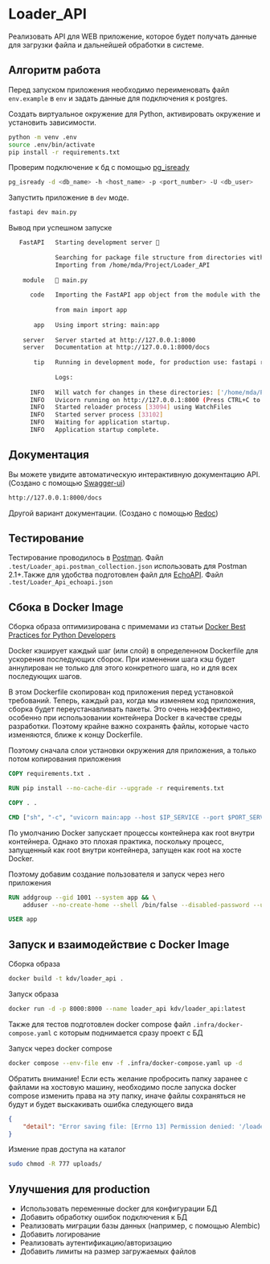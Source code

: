 # Loader_API

Реализовать API для WEB приложение, которое будет получать данные для загрузки файла и дальнейшей обработки в системе.

## Алгоритм работа

Перед запуском приложения необходимо переименовать файл `env.example` в `env` и задать данные для подключения к postgres.

Создать виртуальное окружение для Python, активировать окружение и установить зависимости.

```bash
python -m venv .env
source .env/bin/activate
pip install -r requirements.txt
```

Проверим подключение к бд с помощью [pg_isready](https://www.postgresql.org/docs/current/app-pg-isready.html)

```bash
pg_isready -d <db_name> -h <host_name> -p <port_number> -U <db_user>  
```

Запустить приложение в `dev` моде.

```bash
fastapi dev main.py
```

Вывод при успешном запуске

```bash
   FastAPI   Starting development server 🚀
 
             Searching for package file structure from directories with __init__.py files
             Importing from /home/mda/Project/Loader_API
 
    module   🐍 main.py
 
      code   Importing the FastAPI app object from the module with the following code:
 
             from main import app
 
       app   Using import string: main:app
 
    server   Server started at http://127.0.0.1:8000
    server   Documentation at http://127.0.0.1:8000/docs
 
       tip   Running in development mode, for production use: fastapi run
 
             Logs:
 
      INFO   Will watch for changes in these directories: ['/home/mda/Project/Loader_API']
      INFO   Uvicorn running on http://127.0.0.1:8000 (Press CTRL+C to quit)
      INFO   Started reloader process [33094] using WatchFiles
      INFO   Started server process [33102]
      INFO   Waiting for application startup.
      INFO   Application startup complete.
```

## Документация

Вы можете увидите автоматическую интерактивную документацию API. (Создано с помощью [Swagger-ui](https://github.com/swagger-api/swagger-ui))

```bash
http://127.0.0.1:8000/docs
```

Другой вариант документации. (Создано с помощью [Redoc](https://github.com/Redocly/redoc))

## Тестирование

Тестирование проводилось в [Postman](https://www.postman.com/). Файл `.test/Loader_api.postman_collection.json` использовать для Postman 2.1+.Также для удобства подготовлен файл для [EchoAPI](https://www.echoapi.com/download). Файл `.test/Loader_Api_echoapi.json`

## Сбока в Docker Image

Сборка образа оптимизирована с примемами из статьи [Docker Best Practices for Python Developers](https://testdriven.io/blog/docker-best-practices/)

Docker кэширует каждый шаг (или слой) в определенном Dockerfile для ускорения последующих сборок. При изменении шага кэш будет аннулирован не только для этого конкретного шага, но и для всех последующих шагов.

В этом Dockerfile скопирован код приложения перед установкой требований. Теперь, каждый раз, когда мы изменяем код приложения, сборка будет переустанавливать пакеты. Это очень неэффективно, особенно при использовании контейнера Docker в качестве среды разработки. Поэтому крайне важно сохранять файлы, которые часто изменяются, ближе к концу Dockerfile.

Поэтому сначала слои установки окружения для приложения, а только потом копирования приложения

```dockerfile
COPY requirements.txt .

RUN pip install --no-cache-dir --upgrade -r requirements.txt

COPY . .

CMD ["sh", "-c", "uvicorn main:app --host $IP_SERVICE --port $PORT_SERVICE"]
```

По умолчанию Docker запускает процессы контейнера как root внутри контейнера. Однако это плохая практика, поскольку процесс, запущенный как root внутри контейнера, запущен как root на хосте Docker.

Поэтому добавим создание пользователя и запуск через него приложения

```dockerfile
RUN addgroup --gid 1001 --system app && \
    adduser --no-create-home --shell /bin/false --disabled-password --uid 1001 --system --group app

USER app
```

## Запуск и взаимодействие с Docker Image

Сборка образа

```bash
docker build -t kdv/loader_api .
```

Запуск образа

```bash
docker run -d -p 8000:8000 --name loader_api kdv/loader_api:latest
```

Также для тестов подготовлен docker compose файл `.infra/docker-compose.yaml` с которым поднимается сразу проект с БД

Запуск через docker compose

```bash
docker compose --env-file env -f .infra/docker-compose.yaml up -d 
```

Обратить внимание! Если есть желание пробросить папку заранее с файлами на хостовую машину, необходимо после запуска docker compose изменить права на эту папку, иначе файлы сохраняться не будут и будет выскакивать ошибка следующего вида

```json
{
    "detail": "Error saving file: [Errno 13] Permission denied: '/loader/uploads/0d5d401b-75f3-4a2f-a07a-d259e533a4cb.pdf'"
}
```

Измение прав доступа на каталог

```bash
sudo chmod -R 777 uploads/
```

## Улучшения для production

* Использовать переменные docker для конфигурации БД
* Добавить обработку ошибок подключения к БД
* Реализовать миграции базы данных (например, с помощью Alembic)
* Добавить логирование
* Реализовать аутентификацию/авторизацию
* Добавить лимиты на размер загружаемых файлов
